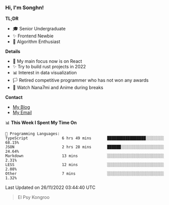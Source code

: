 ### Hi, I'm Songhn!

**TL;DR**

- 🎓 Senior Undergraduate
- ✨ Frontend Newbie
- 🎈 Algorithm Enthusiast

**Details**

- 🎯 My main focus now is on React
- ✨ Try to build rust projects in 2022
- 📊 Interest in data visualization
- 🏳️ Retired competitive programmer who has not won any awards
- 🍵 Watch Nana7mi and Anime during breaks

**Contact**
- [My Blog](https://blog.songhn.com)
- [My Email](mailto:songhn233@gmail.com)

<!--START_SECTION:waka-->
📊 **This Week I Spent My Time On** 

```text
💬 Programming Languages: 
TypeScript               6 hrs 49 mins       █████████████████░░░░░░░░   68.15% 
JSON                     2 hrs 28 mins       ██████░░░░░░░░░░░░░░░░░░░   24.64% 
Markdown                 13 mins             ░░░░░░░░░░░░░░░░░░░░░░░░░   2.31% 
LESS                     12 mins             ░░░░░░░░░░░░░░░░░░░░░░░░░   2.08% 
Other                    7 mins              ░░░░░░░░░░░░░░░░░░░░░░░░░   1.32%

```


 Last Updated on 26/11/2022 03:44:40 UTC
<!--END_SECTION:waka-->

> El Psy Kongroo
